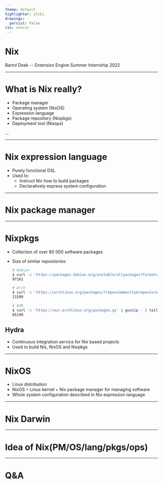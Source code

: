 ```yaml
---
theme: default
highlighter: shiki
drawings:
  persist: false
css: unocss
---
```


# Nix

Bartol Deak -- Extension Engine Summer Internship 2022

<!--
Pozdrav svima,
-->

---

# What is Nix really?

- Package manager
- Operating system (NixOS)
- Expression language
- Package repository (Nixpkgs)
- Deployment tool (Nixops)

...

<!--

-->

---

# Nix expression language

- Purely functional DSL
- Used to:
  - Instruct Nix how to build packages
  - Declaratively express system configuration

---

# Nix package manager

<!--
- 2003
-->

---

# Nixpkgs

- Collection of over 80 000 software packages
- Size of similar repositories:

  ```sh
  # Debian
  $ curl -s 'https://packages.debian.org/unstable/allpackages?format=txt.gz' | gunzip - | tail -n+7 | cut -d' ' -f1 | uniq | grep -vE -- '-(dev|doc|data|dbg(sym)?)$' | wc -l
  97161

  # Arch
  $ curl -s 'https://archlinux.org/packages/?repo=Community&repo=Core&repo=Extra&repo=Multilib' | grep -Eom1 '[0-9]+ matching packages found.' | cut -d' ' -f1
  13109

  # AUR
  $ curl -s 'https://aur.archlinux.org/packages.gz' | gunzip - | tail -n+2 | wc -l
  85199
  ```

## Hydra

- Continuous integration service for Nix based projects
- Used to build Nix, NixOS and Nixpkgs

---

# NixOS

- Linux distribution
- NixOS = Linux kernel + Nix package manager for managing software
- Whole system configuration described in Nix expression language

---

# Nix Darwin

---

# Idea of Nix(PM/OS/lang/pkgs/ops)

---

# Q&A
